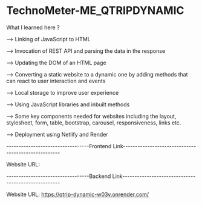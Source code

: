 # TechnoMeter-ME_QTRIPDYNAMIC

What I learned here ?


--> Linking of JavaScript to HTML

--> Invocation of REST API and parsing the data in the response

--> Updating the DOM of an HTML page

--> Converting a static website to a dynamic one by adding methods that can react to user interaction and events

--> Local storage to improve user experience

--> Using JavaScript libraries and inbuilt methods

--> Some key components needed for websites including the layout, stylesheet, form, table, bootstrap, carousel, responsiveness, links etc.

--> Deployment using Netlify and Render


----------------------------------Frontend Link----------------------------------------------------

Website URL: 


----------------------------------Backend Link----------------------------------------------------


Website URL: https://qtrip-dynamic-w03v.onrender.com/
